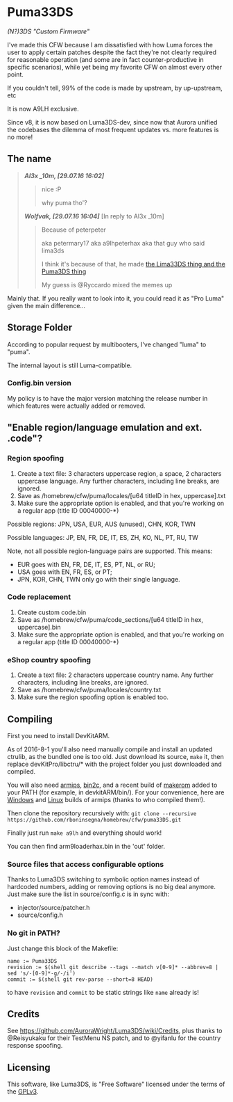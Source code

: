 # Puma33DS
*(N?)3DS "Custom Firmware"*

I've made this CFW because I am dissatisfied with how Luma forces the user to apply certain patches despite the fact they're not clearly required for reasonable operation (and some are in fact counter-productive in specific scenarios), while yet being my favorite CFW on almost every other point.

If you couldn't tell, 99% of the code is made by upstream, by up-upstream, etc

It is now A9LH exclusive.

Since v8, it is now based on Luma3DS-dev, since now that Aurora unified the codebases the dilemma of most frequent updates vs. more features is no more!

## The name
> ***Al3x _10m, [29.07.16 16:02]***
>>
>> nice :P
>>
>> why puma tho'?
>
>
> ***Wolfvak, [29.07.16 16:04]***
> [In reply to Al3x _10m]
>>
>> Because of peterpeter
>>
>> aka petermary17 aka a9lhpeterhax aka that guy who said lima3ds
>>
>> I think it's because of that, he made [the Lima33DS thing and the Puma3DS thing](https://imgur.com/a/DH62x)
>>
>> My guess is @Ryccardo mixed the memes up

Mainly that. If you really want to look into it, you could read it as "Pro Luma" given the main difference...

## Storage Folder

According to popular request by multibooters, I've changed "luma" to "puma".

The internal layout is still Luma-compatible.

### Config.bin version

My policy is to have the major version matching the release number in which features were actually added or removed.

## "Enable region/language emulation and ext. .code"?

### Region spoofing

1. Create a text file: 3 characters uppercase region, a space, 2 characters uppercase language. Any further characters, including line breaks, are ignored.
2. Save as /homebrew/cfw/puma/locales/[u64 titleID in hex, uppercase].txt
3. Make sure the appropriate option is enabled, and that you're working on a regular app (title ID 00040000-*)

Possible regions: JPN, USA, EUR, AUS (unused), CHN, KOR, TWN

Possible languages: JP, EN, FR, DE, IT, ES, ZH, KO, NL, PT, RU, TW

Note, not all possible region-language pairs are supported. This means:
* EUR goes with EN, FR, DE, IT, ES, PT, NL, or RU;
* USA goes with EN, FR, ES, or PT;
* JPN, KOR, CHN, TWN only go with their single language.


### Code replacement

1. Create custom code.bin
2. Save as /homebrew/cfw/puma/code_sections/[u64 titleID in hex, uppercase].bin
3. Make sure the appropriate option is enabled, and that you're working on a regular app (title ID 00040000-*)


### eShop country spoofing

1. Create a text file: 2 characters uppercase country name. Any further characters, including line breaks, are ignored.
2. Save as /homebrew/cfw/puma/locales/country.txt
3. Make sure the region spoofing option is enabled too. 


## Compiling

First you need to install DevKitARM.

As of 2016-8-1 you'll also need manually compile and install an updated ctrulib, as the bundled one is too old.
Just download its source, `make` it, then replace devKitPro/libctru/* with the project folder you just downloaded and compiled.

You will also need [armips](https://github.com/Kingcom/armips), [bin2c](https://sourceforge.net/projects/bin2c/), and a recent build of [makerom](https://github.com/profi200/Project_CTR) added to your PATH (for example, in devkitARM/bin/).
For your convenience, here are [Windows](http://www91.zippyshare.com/v/ePGpjk9r/file.html) and [Linux](https://mega.nz/#!uQ1T1IAD!Q91O0e12LXKiaXh_YjXD3D5m8_W3FuMI-hEa6KVMRDQ) builds of armips (thanks to who compiled them!).  

Then clone the repository recursively with: `git clone --recursive https://github.com/rboninsegna/homebrew/cfw/puma33DS.git`

Finally just run `make a9lh` and everything should work!

You can then find arm9loaderhax.bin in the 'out' folder.

### Source files that access configurable options

Thanks to Luma3DS switching to symbolic option names instead of hardcoded numbers, adding or removing options is no big deal anymore.
Just make sure the list in source/config.c is in sync with:
* injector/source/patcher.h
* source/config.h
	
### No git in PATH?

Just change this block of the Makefile:
    
	name := Puma33DS
    revision := $(shell git describe --tags --match v[0-9]* --abbrev=8 | sed 's/-[0-9]*-g/-/i')
    commit := $(shell git rev-parse --short=8 HEAD)

to have `revision` and `commit` to be static strings like `name` already is!

## Credits
 
See https://github.com/AuroraWright/Luma3DS/wiki/Credits, plus thanks to @Reisyukaku for their TestMenu NS patch, and to @yifanlu for the country response spoofing.

## Licensing

This software, like Luma3DS, is "Free Software" licensed under the terms of the [GPLv3](http://www.gnu.de/documents/gpl-3.0.en.html).  
